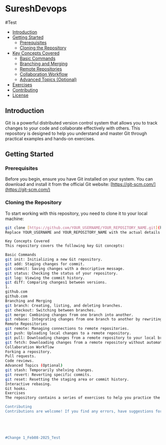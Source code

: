 # SureshDevops
#Test
* [Introduction](#introduction)
* [Getting Started](#getting-started)
    * [Prerequisites](#prerequisites)
    * [Cloning the Repository](#cloning-the-repository)
* [Key Concepts Covered](#key-concepts-covered)
    * [Basic Commands](#basic-commands)
    * [Branching and Merging](#branching-and-merging)
    * [Remote Repositories](#remote-repositories)
    * [Collaboration Workflow](#collaboration-workflow)
    * [Advanced Topics (Optional)](#advanced-topics-optional)
* [Exercises](#exercises)
* [Contributing](#contributing)
* [License](#license)


## Introduction

Git is a powerful distributed version control system that allows you to track changes to your code and collaborate effectively with others. This repository is designed to help you understand and master Git through practical examples and hands-on exercises.

## Getting Started

### Prerequisites

Before you begin, ensure you have Git installed on your system. You can download and install it from the official Git website: [https://git-scm.com/](https://git-scm.com/)

### Cloning the Repository

To start working with this repository, you need to clone it to your local machine:

```bash
git clone [https://github.com/YOUR_USERNAME/YOUR_REPOSITORY_NAME.git](https://www.google.com/search?q=https://github.com/YOUR_USERNAME/YOUR_REPOSITORY_NAME.git)
Replace YOUR_USERNAME and YOUR_REPOSITORY_NAME with the actual details of the repository.

Key Concepts Covered
This repository covers the following key Git concepts:

Basic Commands
git init: Initializing a new Git repository.
git add: Staging changes for commit.
git commit: Saving changes with a descriptive message.
git status: Checking the status of your repository.
git log: Viewing the commit history.
git diff: Comparing changes1 between versions.   
1.
github.com
github.com
Branching and Merging
git branch: Creating, listing, and deleting branches.
git checkout: Switching between branches.
git merge: Combining changes from one branch into another.
git rebase: Integrating changes from one branch to another by rewriting history.
Remote Repositories
git remote: Managing connections to remote repositories.
git push: Uploading local changes to a remote repository.
git pull: Downloading changes from a remote repository to your local branch.
git fetch: Downloading changes from a remote repository without automatically merging.
Collaboration Workflow
Forking a repository.
Pull requests.
Code reviews.
Advanced Topics (Optional)
git stash: Temporarily shelving changes.
git revert: Reverting specific commits.
git reset: Resetting the staging area or commit history.
Interactive rebasing.
Git hooks.
Exercises
The repository contains a series of exercises to help you practice the concepts you've learned.  Look for the exercises directory for more details.  Each exercise will guide you through specific Git commands and scenarios.

Contributing
Contributions are welcome! If you find any errors, have suggestions for improvements, or want to add new exercises, please feel free to submit a pull request.  See the CONTRIBUTING.md file for more details.





#Change 1_Feb08-2025_Test
